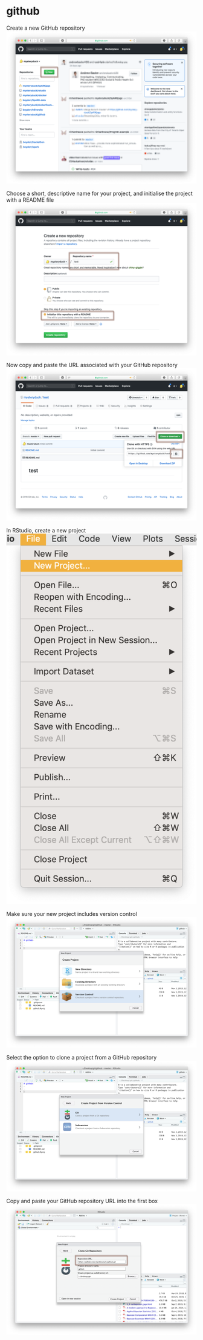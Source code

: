 # github


Create a new GitHub repository
![alt text](https://github.com/mysteryduck/github/blob/master/img/1-1.png)

Choose a short, descriptive name for your project, and initialise the project 
with a README file
![alt text](https://github.com/mysteryduck/github/blob/master/img/1-2.png)

Now copy and paste the URL associated with your GitHub repository
![alt text](https://github.com/mysteryduck/github/blob/master/img/1-3.png)

In RStudio, create a new project
![alt text](https://github.com/mysteryduck/github/blob/master/img/2-1.png)

Make sure your new project includes version control
![alt text](https://github.com/mysteryduck/github/blob/master/img/2-2.png)

Select the option to clone a project from a GitHub repository
![alt text](https://github.com/mysteryduck/github/blob/master/img/2-3.png)

Copy and paste your GitHub repository URL into the first box
![alt text](https://github.com/mysteryduck/github/blob/master/img/2-4.png)
